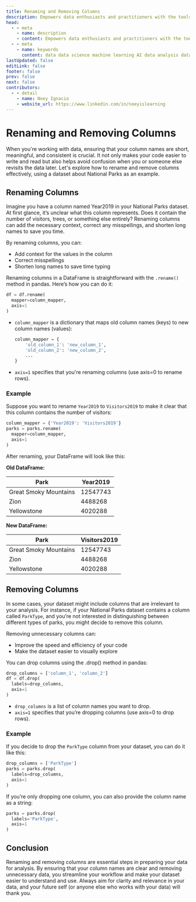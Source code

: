 ```yaml
---
title: Renaming and Removing Columns
description: Empowers data enthusiasts and practitioners with the tools and knowledge to unlock the potential of data.
head:
  - - meta
    - name: description
    - content: Empowers data enthusiasts and practitioners with the tools and knowledge to unlock the potential of data.
  - - meta
    - name: keywords
      content: data data science machine learning AI data analysis data-driven data enthusiasts data practitioners
lastUpdated: false
editLink: false
footer: false
prev: false
next: false
contributors:
  - - detail
    - name: Noey Ignacio
    - website_url: https://www.linkedin.com/in/noeyislearning
---
```


# Renaming and Removing Columns

When you're working with data, ensuring that your column names are short, meaningful, and consistent is crucial. It not only makes your code easier to write and read but also helps avoid confusion when you or someone else revisits the data later. Let's explore how to rename and remove columns effectively, using a dataset about National Parks as an example.

## Renaming Columns

Imagine you have a column named Year2019 in your National Parks dataset. At first glance, it’s unclear what this column represents. Does it contain the number of visitors, trees, or something else entirely? Renaming columns can add the necessary context, correct any misspellings, and shorten long names to save you time.

By renaming columns, you can:

- Add context for the values in the column
- Correct misspellings
- Shorten long names to save time typing

Renaming columns in a DataFrame is straightforward with the `.rename()` method in pandas. Here’s how you can do it:

```python
df = df.rename(
  mapper=column_mapper,
  axis=1
)
```

- `column_mapper` is a dictionary that maps old column names (keys) to new column names (values):

  ```python
  column_mapper = {
      'old_column_1': 'new_column_1',
      'old_column_2': 'new_column_2',
      ...
  }
  ```

- `axis=1` specifies that you're renaming columns (use axis=0 to rename rows).

### Example

Suppose you want to rename `Year2019` to `Visitors2019` to make it clear that this column contains the number of visitors:

```python
column_mapper = {'Year2019': 'Visitors2019'}
parks = parks.rename(
  mapper=column_mapper,
  axis=1
)
```

After renaming, your DataFrame will look like this:

**Old DataFrame:**

| Park                  | Year2019 |
| --------------------- | -------- |
| Great Smoky Mountains | 12547743 |
| Zion                  | 4488268  |
| Yellowstone           | 4020288  |

**New DataFrame:**

| Park                  | Visitors2019 |
| --------------------- | ------------ |
| Great Smoky Mountains | 12547743     |
| Zion                  | 4488268      |
| Yellowstone           | 4020288      |

## Removing Columns

In some cases, your dataset might include columns that are irrelevant to your analysis. For instance, if your National Parks dataset contains a column called `ParkType`, and you’re not interested in distinguishing between different types of parks, you might decide to remove this column.

Removing unnecessary columns can:

- Improve the speed and efficiency of your code
- Make the dataset easier to visually explore

You can drop columns using the .drop() method in pandas:

```python
drop_columns = ['column_1', 'column_2']
df = df.drop(
  labels=drop_columns,
  axis=1
)
```

- `drop_columns` is a list of column names you want to drop.
- `axis=1` specifies that you’re dropping columns (use axis=0 to drop rows).

### Example

If you decide to drop the `ParkType` column from your dataset, you can do it like this:

```python
drop_columns = ['ParkType']
parks = parks.drop(
  labels=drop_columns,
  axis=1
)
```

If you’re only dropping one column, you can also provide the column name as a string:

```python
parks = parks.drop(
  labels='ParkType',
  axis=1
)
```

## Conclusion

Renaming and removing columns are essential steps in preparing your data for analysis. By ensuring that your column names are clear and removing unnecessary data, you streamline your workflow and make your dataset easier to understand and use. Always aim for clarity and relevance in your data, and your future self (or anyone else who works with your data) will thank you.
